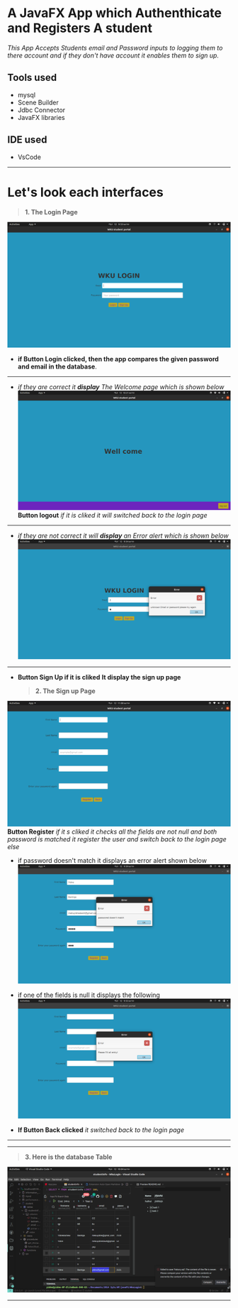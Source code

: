 # A JavaFX App which Authenthicate and Registers A student

_This App Accepts Students email and Password inputs to logging them to there account and if they don't have account it enables them to sign up._

## Tools used

- mysql
- Scene Builder
- Jdbc Connector
- JavaFX libraries

## IDE used

- VsCode

---

# Let's look each interfaces

> **1. The Login Page**

![Login](/screenshots/LoginPage.png)

- **if Button Login clicked, then the app compares the given password and email in the database**.

---

- _if they are correct it **display** The Welcome page which is shown below_
  ![Login](/screenshots/Dashbord.png)
  **Button logout** _if it is cliked it will switched back to the login page_

---

- _if they are not correct it will **display** an Error alert which is shown below_
  ![Login](/screenshots/LoginError.png)

---

- **Button Sign Up if it is cliked**
  **It display the sign up page**
  > **2. The Sign up Page**

![Login](/screenshots/SignUp.png)
**Button Register** _if it s cliked it checks all the fields are not null and both password is matched it register the user and switch back to the login page else_

- if password doesn't match it displays an error alert shown below
  ![Login](/screenshots/passworedDoesn'tMatchError.png)

* if one of the fields is null it displays the following
  ![Login](/screenshots/EnterAllEntryError.png)

* **If Button Back clicked** _it switched back to the login page_

---

---

> **3. Here is the database Table**

![Login](/screenshots/DataBase.png)

---
